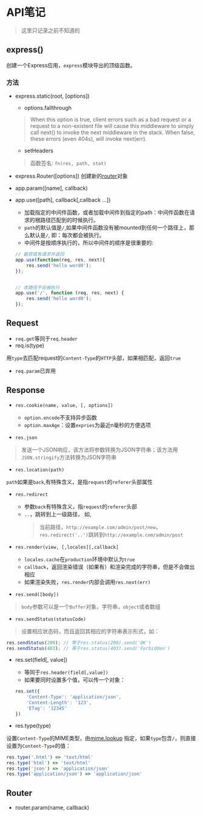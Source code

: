 # API笔记

> 这里只记录之前不知道的

## express()
创建一个Express应用，`express`模块导出的顶级函数。

### 方法
- express.static(root, [options])

    - options.fallthrough
    > When this option is true, client errors such as a bad request or a request to
    > a non-existent file will cause this middleware to simply call next() to invoke
    > the next middleware in the stack. When false, these errors (even 404s), will
    > invoke next(err).

    - setHeaders
    > 函数签名: `fn(res, path, stat)`

- express.Router([options])
创建新的[router](http://expressjs.com/en/4x/api.html#router)对象

- app.param([name], callback)

- app.use([path], callback[,callback ...])

    - 加载指定的中间件函数，或者加载中间件到指定的path：中间件函数在请求的根路径匹配到的时候执行。
    - `path`的默认值是`/`,如果中间件函数没有被mounted到任何一个路径上，那么默认是`/`, 即：每次都会被执行。
    - 中间件是按顺序执行的，所以中间件的顺序是很重要的:
    ``` javascript
    // 截获或有请求并返回
    app.use(function(req, res, next){
        res.send('hello word0');
    });


    // 改路径不会被执行
    app.use('/', function (req, res, next) {
        res.send('hello word0');
    });
    ```
## Request

- `req.get`等同于`req.header`
- req.is(type)

用`type`去匹配request的`Content-Type`的`HTTP`头部，如果相匹配，返回`true`
- `req.param`已弃用

## Response
- `res.cookie(name, value, [, options])`
    - `option.encode`不支持异步函数
    - `option.maxAge`：设置`expries`为最近n毫秒的方便选项

- `res.json`

> 发送一个JSON响应，该方法将参数转换为JSON字符串；该方法用`JSON.stringify`方法转换为JSON字符串

- `res.location(path)`

`path`如果是`back`,有特殊含义，是指`request`的`referer`头部属性

- `res.redirect`

    - 参数`back`有特殊含义，指`request`的`referer`头部
    - `..`，跳转到上一级路径， 如,
        > 当前路径，`http://example.com/admin/post/new`，`res.redirect('..')`跳转到`http://example.com/admin/post`

- `res.render(view, [,locales][,callback]`

    - `locales.cache`在`production`环境中默认为`true`
    - `callback`，返回渲染错误（如果有）和渲染完成的字符串，但是不会做出相应
    - 如果渲染失败，`res.render`内部会调用`res.next(err)`

- `res.send([body])`

> `body`参数可以是一个`Buffer`对象，字符串，`object`或者数组

- `res.sendStatus(statusCode)`

> 设置相应状态码，而且返回其相应的字符串表示形式，如：

``` javascript
res.sendStatus(200); // 等于res.status(200).send('OK')
res.sendStatus(403); // 等于res.status(403).send('Forbidden')
```

- res.set(field[, value])

    - 等同于`res.header(field[,value])`
    - 如果要同时设置多个值，可以传一个对象：
    ``` javascript
    res.set({
        'Content-Type': 'application/json',
        'Content-Length': '123',
        'ETag': '12345'
    })
    ```

- res.type(type)

设置`Content-Type`的MIME类型，由[mime.lookup](https://github.com/broofa/node-mime?&_ga=1.104008192.1809675876.1481434281#mimelookuppath)
指定，如果`type`包含`/`，则直接设置为`Content-Type`的值：

``` javascript
res.type('.html') => 'text/html'
res.type('html') => 'text/html'
res.type('json') => 'application/json'
res.type('application/json') => 'application/json'
```

## Router

- router.param(name, callback)